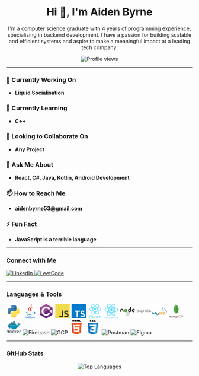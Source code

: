 <h1 align="center">Hi 👋, I'm Aiden Byrne</h1>

<p align="center">
  I'm a computer science graduate with 4 years of programming experience, specializing in backend development. I have a passion for building scalable and efficient systems and aspire to make a meaningful impact at a leading tech company.
</p>

<p align="center">
  <img src="https://komarev.com/ghpvc/?username=aiden367&label=Profile%20views&color=0e75b6&style=flat" alt="Profile views" />
</p>

---

### 🔭 Currently Working On
- **Liquid Socialisation**

### 🌱 Currently Learning
- **C++**

### 👯 Looking to Collaborate On
- **Any Project**

### 💬 Ask Me About
- **React, C#, Java, Kotlin, Android Development**

### 📫 How to Reach Me
- **aidenbyrne53@gmail.com**

### ⚡ Fun Fact
- **JavaScript is a terrible language**

---

### Connect with Me
<p align="left">
  <a href="https://linkedin.com/in/aiden-byrne" target="_blank">
    <img src="https://raw.githubusercontent.com/rahuldkjain/github-profile-readme-generator/master/src/images/icons/Social/linked-in-alt.svg" alt="LinkedIn" height="35" width="35" />
  </a>
  <a href="https://www.leetcode.com/aiden367" target="_blank">
    <img src="https://raw.githubusercontent.com/rahuldkjain/github-profile-readme-generator/master/src/images/icons/Social/leet-code.svg" alt="LeetCode" height="35" width="35" />
  </a>
</p>

---

### Languages & Tools
<p align="left">
  <img src="https://raw.githubusercontent.com/devicons/devicon/master/icons/python/python-original.svg" alt="Python" width="40" height="40"/>
  <img src="https://raw.githubusercontent.com/devicons/devicon/master/icons/java/java-original.svg" alt="Java" width="40" height="40"/>
  <img src="https://raw.githubusercontent.com/devicons/devicon/master/icons/csharp/csharp-original.svg" alt="C#" width="40" height="40"/>
  <img src="https://raw.githubusercontent.com/devicons/devicon/master/icons/javascript/javascript-original.svg" alt="JavaScript" width="40" height="40"/>
  <img src="https://raw.githubusercontent.com/devicons/devicon/master/icons/typescript/typescript-original.svg" alt="TypeScript" width="40" height="40"/>
  <img src="https://raw.githubusercontent.com/devicons/devicon/master/icons/react/react-original-wordmark.svg" alt="React" width="40" height="40"/>
  <img src="https://raw.githubusercontent.com/devicons/devicon/master/icons/reactnative/reactnative-original-wordmark.svg" alt="React Native" width="40" height="40"/>
  <img src="https://raw.githubusercontent.com/devicons/devicon/master/icons/nodejs/nodejs-original-wordmark.svg" alt="Node.js" width="40" height="40"/>
  <img src="https://raw.githubusercontent.com/devicons/devicon/master/icons/express/express-original-wordmark.svg" alt="Express" width="40" height="40"/>
  <img src="https://raw.githubusercontent.com/devicons/devicon/master/icons/mysql/mysql-original-wordmark.svg" alt="MySQL" width="40" height="40"/>
  <img src="https://raw.githubusercontent.com/devicons/devicon/master/icons/mongodb/mongodb-original-wordmark.svg" alt="MongoDB" width="40" height="40"/>
  <img src="https://raw.githubusercontent.com/devicons/devicon/master/icons/docker/docker-original-wordmark.svg" alt="Docker" width="40" height="40"/>
  <img src="https://www.vectorlogo.zone/logos/firebase/firebase-icon.svg" alt="Firebase" width="40" height="40"/>
  <img src="https://www.vectorlogo.zone/logos/google_cloud/google_cloud-icon.svg" alt="GCP" width="40" height="40"/>
  <img src="https://raw.githubusercontent.com/devicons/devicon/master/icons/html5/html5-original-wordmark.svg" alt="HTML5" width="40" height="40"/>
  <img src="https://raw.githubusercontent.com/devicons/devicon/master/icons/css3/css3-original-wordmark.svg" alt="CSS3" width="40" height="40"/>
  <img src="https://www.vectorlogo.zone/logos/getpostman/getpostman-icon.svg" alt="Postman" width="40" height="40"/>
  <img src="https://www.vectorlogo.zone/logos/figma/figma-icon.svg" alt="Figma" width="40" height="40"/>
</p>

---

### GitHub Stats
<p align="center">
  <img src="https://github-readme-stats.vercel.app/api/top-langs?username=aiden367&show_icons=true&locale=en&layout=compact" alt="Top Languages" />
</p>
